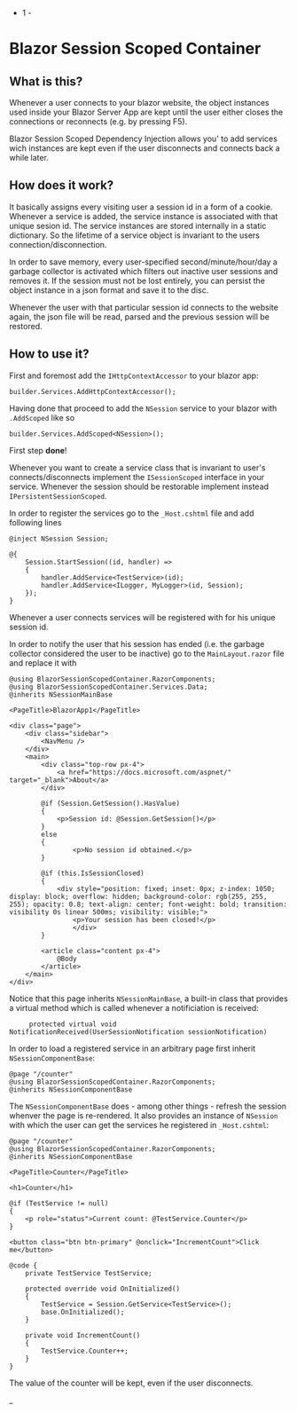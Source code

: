 - 1 -

# Blazor Session Scoped Container

## What is this?

Whenever a user connects to your blazor website, the object instances used inside your Blazor Server App are kept until the user either closes the connections or reconnects (e.g. by pressing F5).

Blazor Session Scoped Dependency Injection allows you' to add services wich instances are kept even if the user disconnects and connects back a while later.

## How does it work?

It basically assigns every visiting user a session id in a form of a cookie. Whenever a service is added, the service instance is associated with that unique sesion id. The service instances are stored internally in a static dictionary. So the lifetime of a service object is invariant to the users connection/disconnection.

In order to save memory, every user-specified second/minute/hour/day a garbage collector is activated which filters out inactive user sessions and removes it.
If the session must not be lost entirely, you can persist the object instance in a json format and save it to the disc.

Whenever the user with that particular session id connects to the website again, the json file will be read, parsed and the previous session will be restored.

## How to use it?

First and foremost add the `IHttpContextAccessor` to your blazor app:

```
builder.Services.AddHttpContextAccessor();
```
Having done that proceed to add the `NSession` service to your blazor with `.AddScoped` like so

```
builder.Services.AddScoped<NSession>();
```

First step **done**!

Whenever you want to create a service class that is invariant to user's connects/disconnects implement the `ISessionScoped` interface in your service. Whenever the session should be restorable implement instead `IPersistentSessionScoped`.


In order to register the services go to the `_Host.cshtml` file and add following lines

```
@inject NSession Session;

@{
    Session.StartSession((id, handler) =>
    {
        handler.AddService<TestService>(id);
        handler.AddService<ILogger, MyLogger>(id, Session);
    });
}
```

Whenever a user connects services will be registered with for his unique session id.

In order to notify the user that his session has ended (i.e. the garbage collector considered the user to be inactive) go to the `MainLayout.razor` file and replace it with

```
@using BlazorSessionScopedContainer.RazorComponents;
@using BlazorSessionScopedContainer.Services.Data;
@inherits NSessionMainBase

<PageTitle>BlazorApp1</PageTitle>

<div class="page">
    <div class="sidebar">
        <NavMenu />
    </div>
    <main>
        <div class="top-row px-4">
            <a href="https://docs.microsoft.com/aspnet/" target="_blank">About</a>
        </div>

        @if (Session.GetSession().HasValue)
        {
            <p>Session id: @Session.GetSession()</p>
        }
        else
        {
                <p>No session id obtained.</p>
        }

        @if (this.IsSessionClosed)
        {
            <div style="position: fixed; inset: 0px; z-index: 1050; display: block; overflow: hidden; background-color: rgb(255, 255, 255); opacity: 0.8; text-align: center; font-weight: bold; transition: visibility 0s linear 500ms; visibility: visible;">
                <p>Your session has been closed!</p>
                </div>
        }

        <article class="content px-4">
            @Body
        </article>
    </main>
</div>
```

Notice that this page inherits `NSessionMainBase`, a built-in class that provides a virtual method which is called whenever a notificiation is received:

```
     protected virtual void NotificationReceived(UserSessionNotification sessionNotification)
```


In order to load a registered service in an arbitrary page first inherit `NSessionComponentBase`:

```
@page "/counter"
@using BlazorSessionScopedContainer.RazorComponents;
@inherits NSessionComponentBase
```

The `NSessionComponentBase` does - among other things - refresh the session whenver the page is re-rendered. It also provides an instance of  `NSession` with which the user can get the services he registered in ```_Host.cshtml```:

```
@page "/counter"
@using BlazorSessionScopedContainer.RazorComponents;
@inherits NSessionComponentBase

<PageTitle>Counter</PageTitle>

<h1>Counter</h1>

@if (TestService != null)
{
    <p role="status">Current count: @TestService.Counter</p>
}

<button class="btn btn-primary" @onclick="IncrementCount">Click me</button>

@code {
    private TestService TestService;

    protected override void OnInitialized()
    {
        TestService = Session.GetService<TestService>();
        base.OnInitialized();
    }

    private void IncrementCount()
    {
        TestService.Counter++;
    }
}
```

The value of the counter will be kept, even if the user disconnects.


_
